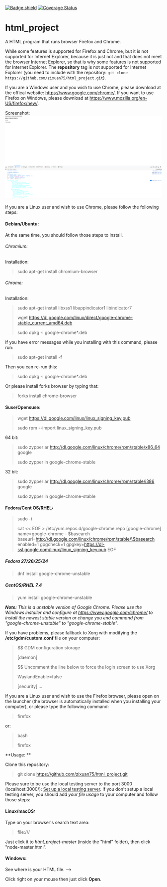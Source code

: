 [![Badge shield](https://circleci.com/gh/zixuan75/html_project.svg?style=shield&circle-token=w)](https://circleci.com/gh/zixuan75/html_project.svg?style=shield&circle-token=w)
[![Coverage Status](https://coveralls.io/repos/github/zixuan75/html_project/badge.svg?branch=master)](https://coveralls.io/github/zixuan75/html_project?branch=master)
# html_project
A HTML program that runs browser Firefox and Chrome.

While some features is supported for Firefox and Chrome, but it is not supported for Internet Explorer, because it is just not and that does not meet the browser Internet Explorer, so that is why some features is not supported for Internet Explorer. The **repository** tag is not supported for Internet Explorer (you need to include with the repository: `git clone https://github.com/zixuan75/html_project.git`).

If you are a Windows user and you wish to use Chrome, please download at the offical website: https://www.google.com/chrome/. If you want to use Firefox on Windows, please download at https://www.mozilla.org/en-US/firefox/new/.

Screenshot:
![alt text](1.png)

If you are a Linux user and wish to use Chrome, please follow the following steps:
#### Debian/Ubuntu:
At the same time, you should follow those steps to install.
###### Chromium:
Installation:
> sudo apt-get install chromium-browser

###### Chrome:
Installation:
> sudo apt-get install libxss1 libappindicator1 libindicator7
>
> wget https://dl.google.com/linux/direct/google-chrome-stable_current_amd64.deb
>
> sudo dpkg -i google-chrome*.deb

If you have error messages while you installing with this command, please run:

> sudo apt-get install -f

Then you can re-run this:

> sudo dpkg -i google-chrome*.deb

Or please install forks browser by typing that:

> forks install chrome-browser
#### Suse/Opensuse:
> wget https://dl.google.com/linux/linux_signing_key.pub
>
> sudo rpm --import linux_signing_key.pub

64 bit:
> sudo zypper ar http://dl.google.com/linux/chrome/rpm/stable/x86_64 google
>
> sudo zypper in google-chrome-stable

32 bit:
> sudo zypper ar http://dl.google.com/linux/chrome/rpm/stable/i386 google
>
> sudo zypper in  google-chrome-stable

#### Fedora/Cent OS/RHEL:
> sudo -i
>
> cat << EOF > /etc/yum.repos.d/google-chrome.repo
[google-chrome]
name=google-chrome - \$basearch
baseurl=http://dl.google.com/linux/chrome/rpm/stable/\$basearch
enabled=1
gpgcheck=1
gpgkey=https://dl-ssl.google.com/linux/linux_signing_key.pub
EOF

##### Fedora 27/26/25/24
> dnf install google-chrome-unstable

##### CentOS/RHEL 7.4
> yum install google-chrome-unstable

*****Note:***** *This is a unstable version of Google Chrome. Please use the Windows installer and configure at https://www.google.com/chrome/ to install the newest stable version or change you end command from "google-chrome-unstable" to "google-chrome-stable".*

If you have problems, please fallback to Xorg with modifying the **/etc/gdm/custom.conf** file on your computer:

> $$ GDM configuration storage
>
> [daemon]
>
> $$ Uncomment the line below to force the login screen to use Xorg
>
> WaylandEnable=false
>
> [security]
> ...

If you are a Linux user and wish to use the Firefox browser, please open on the launcher (the browser is automatically installed when you installing your computer), or please type the following command:

> firefox

or:

> bash
>
> firefox

**Usage: **

Clone this repository: 
> git clone https://github.com/zixuan75/html_project.git

Please sure to be use the local testing server to the port 3000 (localhost:3000/): [Set up a local testing server](https://developer.mozilla.org/en-US/docs/Learn/Common_questions/set_up_a_local_testing_server). If you don't setup a local testing server, you should add *your file usage* to your computer and follow those steps:
#### Linux/macOS:
Type on your browser's search text area:
> file:///

Just click it to *html_project-master* (inside the "html" folder), then click "node-master.html". 
#### Windows:
See where is your HTML file. -->

Click right on your mouse then just click **Open**.
